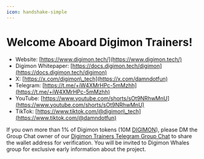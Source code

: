 ```yaml
---
icon: handshake-simple
---
```


# Welcome Aboard Digimon Trainers!

* Website: [https://www.digimon.tech/](https://www.digimon.tech/)
* Digimon Whitepaper: [https://docs.digimon.tech/digimon](https://docs.digimon.tech/digimon)
* X: [https://x.com/digimon\_tech](https://x.com/damndotfun)
* Telegram: [https://t.me/+iW4XMrHPc-5mMzhh](https://t.me/+iW4XMrHPc-5mMzhh)
* YouTube: [https://www.youtube.com/shorts/sOt9NRhwMnU](https://www.youtube.com/shorts/sOt9NRhwMnU)
* TikTok: [https://www.tiktok.com/@digimon\_tech](https://www.tiktok.com/@damndotfun)



If you own more than 1% of Digimon tokens (10M [DIGIMON](https://pump.fun/coin/WEmjxPMGXEW1Nvc4rCgRKiWHj1H1tvhPsKMw2yvpump)), please DM the Group Chat owner of our [Digimon Trainers Telegram Group Chat](https://t.me/+iW4XMrHPc-5mMzhh) to share the wallet address for verification. You will be invited to Digimon Whales group for exclusive early information about the project.

